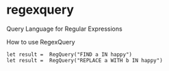 # regexquery
Query Language for Regular Expressions


How to use RegexQuery


    let result =  RegQuery("FIND a IN happy") 
    let result =  RegQuery("REPLACE a WITH b IN happy")
